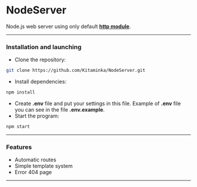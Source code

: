 # NodeServer
Node.js web server using only default [**http module**](https://nodejs.org/api/http.html).
___
### Installation and launching
- Clone the repository:
```bash
git clone https://github.com/Kitaminka/NodeServer.git
```
- Install dependencies:
```bash
npm install
```
- Create **.env** file and put your settings in this file. Example of **.env** file you can see in the file **.env.example**.
- Start the program:
```bash
npm start
```
___
### Features
- Automatic routes
- Simple template system
- Error 404 page
___
